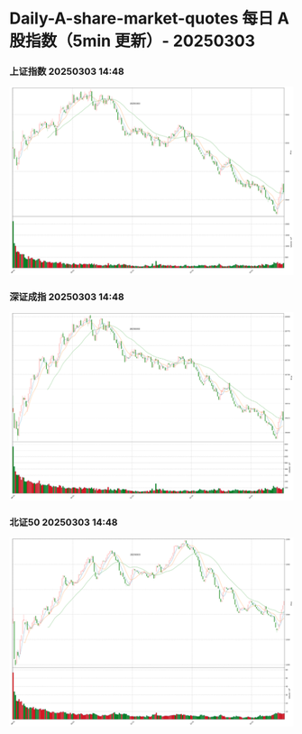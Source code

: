 
# Daily-A-share-market-quotes 每日 A 股指数（5min 更新）- 20250303

### 上证指数 20250303 14:48
![](./fig/2025/3/20250303-sh000001.png)

### 深证成指 20250303 14:48
![](./fig/2025/3/20250303-sz399001.png)

### 北证50 20250303 14:48
![](./fig/2025/3/20250303-bj899050.png)
